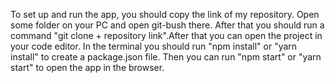 To set up and run the app, you should copy the link of my repository. Open some folder on your PC and open git-bush there. After that you should run a command "git clone + repository link".After that you can open the project in your code editor. In the terminal you should run "npm install" or "yarn install" to create a package.json file. Then you can run "npm start" or "yarn start" to open the app in the browser.
